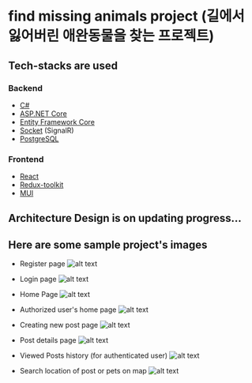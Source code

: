 # find missing animals project (길에서 잃어버린 애완동물을 찾는 프로젝트)

## Tech-stacks are used
### Backend
* [C#](https://#)
* [ASP.NET Core](https://#)
* [Entity Framework Core](https://#)
* [Socket](https://#) (SignalR)
* [PostgreSQL](https://#)
### Frontend 
* [React](https://#)
* [Redux-toolkit](https://#)
* [MUI](https://#)

## Architecture Design is on updating progress...

## Here are some sample project's images
* Register page
![alt text](https://user-images.githubusercontent.com/48620639/209404911-f98bc629-0dff-4a46-8d0a-46edd8d45048.png)

* Login page
![alt text](https://user-images.githubusercontent.com/48620639/209404936-73779f2c-1250-46a9-b38e-8bb3359e1d09.png)

* Home Page
![alt text](https://user-images.githubusercontent.com/48620639/209404945-50babebf-746d-46cb-95f9-bca3834a1bd4.png)

* Authorized user's home page
![alt text](https://user-images.githubusercontent.com/48620639/209404974-af32b4e7-b39a-43e9-bda9-743ed05f7824.png)

* Creating new post page
![alt text](https://user-images.githubusercontent.com/48620639/209404980-98e45521-03ea-430f-9355-cc56401a559d.png)

* Post details page
![alt text](https://user-images.githubusercontent.com/48620639/209404987-d1c01365-cdba-4dbb-ab15-475dd43c0b3c.png)

* Viewed Posts history (for authenticated user)
![alt text](https://user-images.githubusercontent.com/48620639/211100990-b9ef66c5-f3cb-499b-9907-9721717b0b3b.png)

* Search location of post or pets on map
![alt text](https://user-images.githubusercontent.com/48620639/211099800-5b2815c3-bc74-4b97-b6eb-9efbff004fa0.png)

